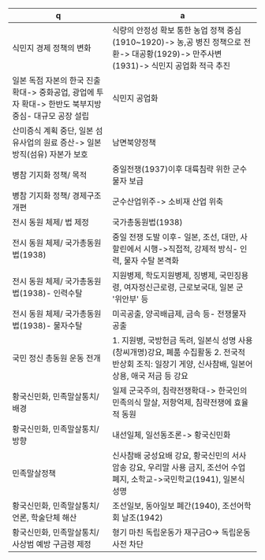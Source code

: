 q | a
---|---
식민지 경제 정책의 변화		| 식량의 안정성 확보 통한 농업 정책 중심(1910~1920)-> 농,공 병진 정책으로 전환-> 대공황(1929)-> 만주사변(1931)-> 식민지 공업화 적극 추진
일본 독점 자본의 한국 진출 확대-> 중화공업, 광업에 투자 확대-> 한반도 북부지방 중심- 대규모 공장 설립		| 식민지 공업화
산미증식 계획 중단, 일본 섬유사업의 원료 증산-> 일본 방직(섬유) 자본가 보호		| 남면북양정책
병참 기지화 정책/ 목적		| 중일전쟁(1937)이후 대륙침략 위한 군수물자 보급
병참 기지화 정책/ 경제구조 개편		| 군수산업위주-> 소비재 산업 위축
전시 동원 체제/ 법 제정		| 국가총동원법(1938)
전시 동원 체제/ 국가총동원법(1938)		| 중일 전쟁 도발 이후- 일본, 조선, 대만, 사할린에서 시행->직접적, 강제적 방식- 인력, 물자 수탈 본격화
전시 동원 체제/ 국가총동원법(1938)- 인력수탈		| 지원병제, 학도지원병제, 징병제, 국민징용령, 여자정신근로령, 근로보국대, 일본 군 '위안부' 등
전시 동원 체제/ 국가총동원법(1938)- 물자수탈		| 미곡공출, 양곡배급제, 금속 등- 전쟁물자공출
국민 정신 총동원 운동 전개		| 1. 지원병, 국방헌금 독려, 일본식 성명 사용(창씨개명)강요, 폐품 수집활동 2. 전국적 반상회 조직: 일장기 게양, 신사참배, 일본어 상용, 애국 저금 등 강요
황국신민화, 민족말살통치/ 배경		| 일제 군국주의, 침략전쟁확대-> 한국인의 민족의식 말살, 저항억제, 침략전쟁에 효율적 동원
황국신민화, 민족말살통치/ 방향		| 내선일체, 일선동조론-> 황국신민화
민족말살정책		| 신사참배 궁성요배 강요, 황국신민의 서사암송 강요, 우리말 사용 금지, 조선어 수업 폐지, 소학교->국민학교(1941), 일본식 성명
황국신민화, 민족말살통치/ 언론, 학술단체 해산		| 조선일보, 동아일보 폐간(1940), 조선어학회 날조(1942)
황국신민화, 민족말살통치/ 사상범 예방 구금령 제정		| 형기 마친 독립운동가 재구금O-> 독립운동 사전 차단